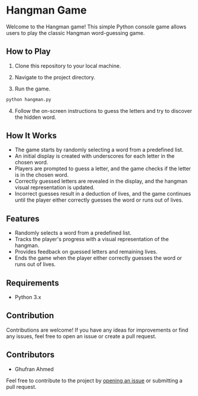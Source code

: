 # Hangman Game

Welcome to the Hangman game! This simple Python console game allows users to play the classic Hangman word-guessing game.

## How to Play

1. Clone this repository to your local machine.

2. Navigate to the project directory.

3. Run the game.

```bash
python hangman.py
```

4. Follow the on-screen instructions to guess the letters and try to discover the hidden word.

## How It Works

- The game starts by randomly selecting a word from a predefined list.
- An initial display is created with underscores for each letter in the chosen word.
- Players are prompted to guess a letter, and the game checks if the letter is in the chosen word.
- Correctly guessed letters are revealed in the display, and the hangman visual representation is updated.
- Incorrect guesses result in a deduction of lives, and the game continues until the player either correctly guesses the word or runs out of lives.

## Features

- Randomly selects a word from a predefined list.
- Tracks the player's progress with a visual representation of the hangman.
- Provides feedback on guessed letters and remaining lives.
- Ends the game when the player either correctly guesses the word or runs out of lives.

## Requirements

- Python 3.x

## Contribution

Contributions are welcome! If you have any ideas for improvements or find any issues, feel free to open an issue or create a pull request.

## Contributors

- Ghufran Ahmed

Feel free to contribute to the project by [opening an issue](https://github.com/Parfowhat/Plus-W_UOK-Data-Science-/issues) or submitting a pull request.

